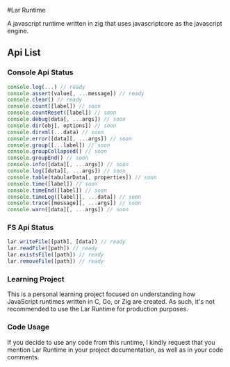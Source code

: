 #Lar Runtime

A javascript runtime written in zig that uses javascriptcore as the javascript engine.


## Api List

### Console Api Status

```typescript
console.log(...) // ready
console.assert(value[, ...message]) // ready
console.clear() // ready
console.count([label]) // soon
console.countReset([label]) // soon
console.debug(data[, ...args]) // soon
console.dir(obj[, options]) // soon
console.dirxml(...data) // soon
console.error([data][, ...args]) // soon
console.group([...label]) // soon
console.groupCollapsed() // soon
console.groupEnd() // soon
console.info([data][, ...args]) // soon
console.log([data][, ...args]) // soon
console.table(tabularData[, properties]) // soon
console.time([label]) // soon
console.timeEnd([label]) // soon
console.timeLog([label][, ...data]) // soon
console.trace([message][, ...args]) // soon
console.warn([data][, ...args]) // soon
```

### FS Api Status

``` typescript
lar.writeFile([path], [data]) // ready
lar.readFile([path]) // ready
lar.existsFile([path]) // ready
lar.removeFile([path]) // ready
```

### Learning Project

This is a personal learning project focused on understanding how JavaScript runtimes written in C, Go, or Zig are created. As such, it's not recommended to use the Lar Runtime for production purposes.

### Code Usage

If you decide to use any code from this runtime, I kindly request that you mention Lar Runtime in your project documentation, as well as in your code comments.
